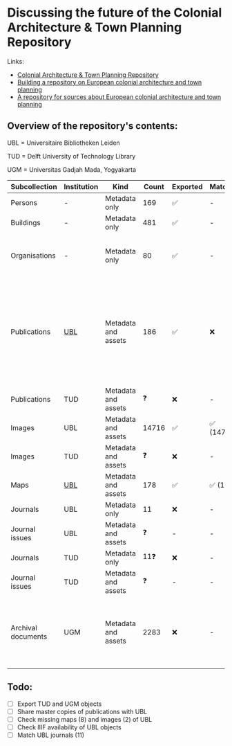 # Discussing the future of the Colonial Architecture & Town Planning Repository

Links:

- [Colonial Architecture & Town Planning Repository](https://colonialarchitecture.eu)
- [Building a repository on European colonial architecture and town planning](http://resolver.tudelft.nl/uuid:6434057c-8888-458b-a3ec-9cecb6e7c281)
- [A repository for sources about European colonial architecture and town planning](http://resolver.tudelft.nl/uuid:8c6f01a4-104c-4761-b4b1-be6e8e4fd5d9)

## Overview of the repository's contents:

UBL = Universitaire Bibliotheken Leiden

TUD = Delft University of Technology Library

UGM = Universitas Gadjah Mada, Yogyakarta

| Subcollection | Institution | Kind | Count | Exported | Matched | Comments |
| --- | --- | --- | --- | --- | --- | --- |
| Persons | - | Metadata only | 169 | ✅ | - | |
| Buildings | - | Metadata only | 481 | ✅ | - | |
| Organisations | - | Metadata only | 80 | ✅ | - | [2 group records of Dutch and English architects](https://colonialarchitecture.eu/slv?sq=&fac%5B0%5D=t%3AGroup) |
| Publications | [UBL](https://colonialarchitecture.eu/slv?sq=%22Leiden%20University%20Libraries%22&ft=0&cat=Document&rows=5) | Metadata and assets | 186 | ✅ | ❌ | 197 hits in search results. Could not be matched; UBL would like to obtain master copies (TIF) |
| Publications | TUD | Metadata and assets | ❓ | ❌ | - | |
| Images | UBL | Metadata and assets | 14716 | ✅ | ✅ (14714) | |
| Images | TUD | Metadata and assets | ❓ | ❌ | - | Maybe no TUD images |
| Maps | [UBL](https://colonialarchitecture.eu/slv?sq=%22Leiden%20University%20Libraries%22&ft=0&cat=Map&rows=5) | Metadata and assets | 178 | ✅ | ✅ (170) | |
| Journals | UBL | Metadata only | 11 | ❌ | - | |
| Journal issues | UBL | Metadata and assets | ❓ | - | - | |
| Journals | TUD | Metadata only | 11❓ | ❌ | - | |
| Journal issues | TUD | Metadata and assets | ❓ | - | - | |
| Archival documents | UGM | Metadata and assets | 2283 | ❌ | - | Originating from the research project [On Bamboo, Bricks, Tiles and Thatches](https://marinusplantemafoundation.nl/on-bamboo-bricks-tiles-and-thatches/) |

## Todo:

- [ ] Export TUD and UGM objects
- [ ] Share master copies of publications with UBL
- [ ] Check missing maps (8) and images (2) of UBL
- [ ] Check IIIF availability of UBL objects
- [ ] Match UBL journals (11)

